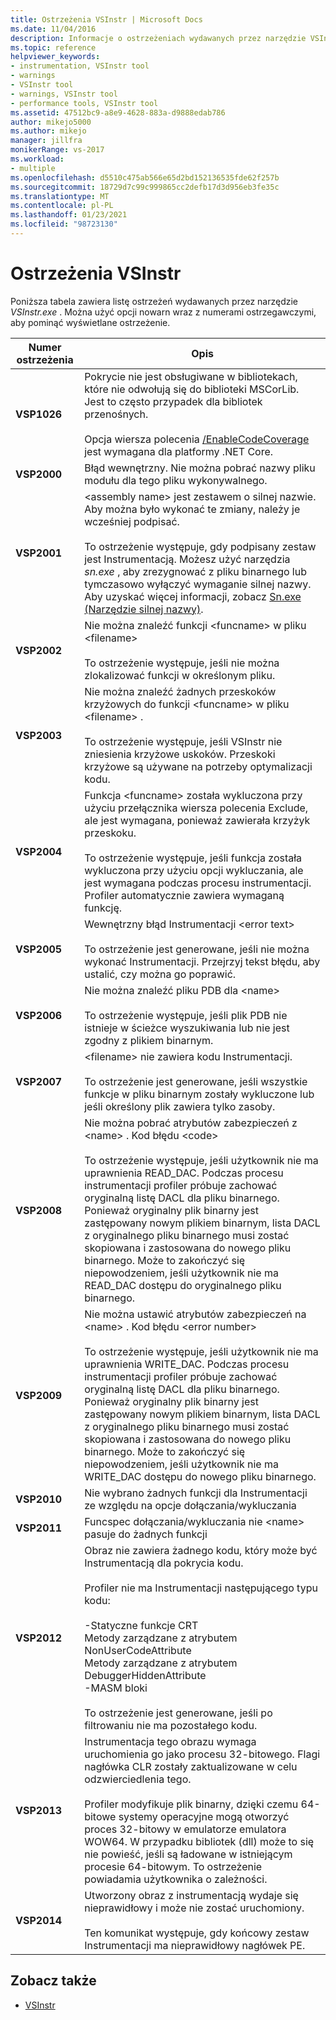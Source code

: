 ```yaml
---
title: Ostrzeżenia VSInstr | Microsoft Docs
ms.date: 11/04/2016
description: Informacje o ostrzeżeniach wydawanych przez narzędzie VSInstr.exe i sposobach użycia opcji nowarn wraz z numerami ostrzeżeń, aby pominąć wyświetlane ostrzeżenie.
ms.topic: reference
helpviewer_keywords:
- instrumentation, VSInstr tool
- warnings
- VSInstr tool
- warnings, VSInstr tool
- performance tools, VSInstr tool
ms.assetid: 47512bc9-a8e9-4628-883a-d9888edab786
author: mikejo5000
ms.author: mikejo
manager: jillfra
monikerRange: vs-2017
ms.workload:
- multiple
ms.openlocfilehash: d5510c475ab566e65d2bd152136535fde62f257b
ms.sourcegitcommit: 18729d7c99c999865cc2defb17d3d956eb3fe35c
ms.translationtype: MT
ms.contentlocale: pl-PL
ms.lasthandoff: 01/23/2021
ms.locfileid: "98723130"
---
```

# <a name="vsinstr-warnings"></a>Ostrzeżenia VSInstr
Poniższa tabela zawiera listę ostrzeżeń wydawanych przez narzędzie *VSInstr.exe* . Można użyć opcji nowarn wraz z numerami ostrzegawczymi, aby pominąć wyświetlane ostrzeżenie.

|Numer ostrzeżenia|Opis|
|--------------------|-----------------|
|**VSP1026**|Pokrycie nie jest obsługiwane w bibliotekach, które nie odwołują się do biblioteki MSCorLib. Jest to często przypadek dla bibliotek przenośnych.<br /><br />Opcja wiersza polecenia [/EnableCodeCoverage](../test/vstest-console-options.md) jest wymagana dla platformy .NET Core.|
|**VSP2000**|Błąd wewnętrzny. Nie można pobrać nazwy pliku modułu dla tego pliku wykonywalnego.|
|**VSP2001**|\<assembly name> jest zestawem o silnej nazwie. Aby można było wykonać te zmiany, należy je wcześniej podpisać.<br /><br /> To ostrzeżenie występuje, gdy podpisany zestaw jest Instrumentacją. Możesz użyć narzędzia *sn.exe* , aby zrezygnować z pliku binarnego lub tymczasowo wyłączyć wymaganie silnej nazwy. Aby uzyskać więcej informacji, zobacz [Sn.exe (Narzędzie silnej nazwy)](/dotnet/framework/tools/sn-exe-strong-name-tool).|
|**VSP2002**|Nie można znaleźć funkcji \<funcname> w pliku \<filename><br /><br /> To ostrzeżenie występuje, jeśli nie można zlokalizować funkcji w określonym pliku.|
|**VSP2003**|Nie można znaleźć żadnych przeskoków krzyżowych do funkcji \<funcname> w pliku \<filename> .<br /><br /> To ostrzeżenie występuje, jeśli VSInstr nie zniesienia krzyżowe uskoków. Przeskoki krzyżowe są używane na potrzeby optymalizacji kodu.|
|**VSP2004**|Funkcja \<funcname> została wykluczona przy użyciu przełącznika wiersza polecenia Exclude, ale jest wymagana, ponieważ zawierała krzyżyk przeskoku.<br /><br /> To ostrzeżenie występuje, jeśli funkcja została wykluczona przy użyciu opcji wykluczania, ale jest wymagana podczas procesu instrumentacji. Profiler automatycznie zawiera wymaganą funkcję.|
|**VSP2005**|Wewnętrzny błąd Instrumentacji \<error text><br /><br /> To ostrzeżenie jest generowane, jeśli nie można wykonać Instrumentacji. Przejrzyj tekst błędu, aby ustalić, czy można go poprawić.|
|**VSP2006**|Nie można znaleźć pliku PDB dla \<name><br /><br /> To ostrzeżenie występuje, jeśli plik PDB nie istnieje w ścieżce wyszukiwania lub nie jest zgodny z plikiem binarnym.|
|**VSP2007**|\<filename> nie zawiera kodu Instrumentacji.<br /><br /> To ostrzeżenie jest generowane, jeśli wszystkie funkcje w pliku binarnym zostały wykluczone lub jeśli określony plik zawiera tylko zasoby.|
|**VSP2008**|Nie można pobrać atrybutów zabezpieczeń z \<name> . Kod błędu \<code><br /><br /> To ostrzeżenie występuje, jeśli użytkownik nie ma uprawnienia READ_DAC. Podczas procesu instrumentacji profiler próbuje zachować oryginalną listę DACL dla pliku binarnego. Ponieważ oryginalny plik binarny jest zastępowany nowym plikiem binarnym, lista DACL z oryginalnego pliku binarnego musi zostać skopiowana i zastosowana do nowego pliku binarnego. Może to zakończyć się niepowodzeniem, jeśli użytkownik nie ma READ_DAC dostępu do oryginalnego pliku binarnego.|
|**VSP2009**|Nie można ustawić atrybutów zabezpieczeń na \<name> . Kod błędu \<error number><br /><br /> To ostrzeżenie występuje, jeśli użytkownik nie ma uprawnienia WRITE_DAC. Podczas procesu instrumentacji profiler próbuje zachować oryginalną listę DACL dla pliku binarnego. Ponieważ oryginalny plik binarny jest zastępowany nowym plikiem binarnym, lista DACL z oryginalnego pliku binarnego musi zostać skopiowana i zastosowana do nowego pliku binarnego. Może to zakończyć się niepowodzeniem, jeśli użytkownik nie ma WRITE_DAC dostępu do nowego pliku binarnego.|
|**VSP2010**|Nie wybrano żadnych funkcji dla Instrumentacji ze względu na opcje dołączania/wykluczania|
|**VSP2011**|Funcspec dołączania/wykluczania nie \<name> pasuje do żadnych funkcji|
|**VSP2012**|Obraz nie zawiera żadnego kodu, który może być Instrumentacją dla pokrycia kodu.<br /><br /> Profiler nie ma Instrumentacji następującego typu kodu:<br /><br /> -Statyczne funkcje CRT<br />Metody zarządzane z atrybutem NonUserCodeAttribute<br />Metody zarządzane z atrybutem DebuggerHiddenAttribute<br />-MASM bloki<br /><br /> To ostrzeżenie jest generowane, jeśli po filtrowaniu nie ma pozostałego kodu.|
|**VSP2013**|Instrumentacja tego obrazu wymaga uruchomienia go jako procesu 32-bitowego. Flagi nagłówka CLR zostały zaktualizowane w celu odzwierciedlenia tego.<br /><br /> Profiler modyfikuje plik binarny, dzięki czemu 64-bitowe systemy operacyjne mogą otworzyć proces 32-bitowy w emulatorze emulatora WOW64. W przypadku bibliotek (dll) może to się nie powieść, jeśli są ładowane w istniejącym procesie 64-bitowym. To ostrzeżenie powiadamia użytkownika o zależności.|
|**VSP2014**|Utworzony obraz z instrumentacją wydaje się nieprawidłowy i może nie zostać uruchomiony.<br /><br /> Ten komunikat występuje, gdy końcowy zestaw Instrumentacji ma nieprawidłowy nagłówek PE.|

## <a name="see-also"></a>Zobacz także
- [VSInstr](../profiling/vsinstr.md)
